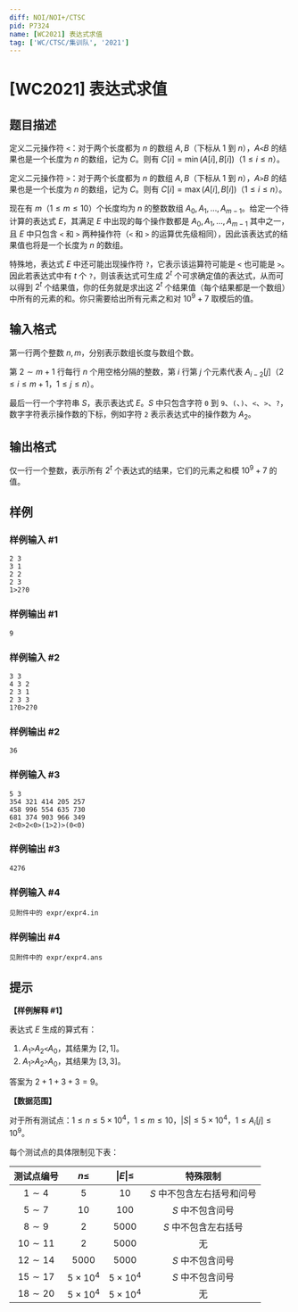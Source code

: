 ```yaml
---
diff: NOI/NOI+/CTSC
pid: P7324
name: [WC2021] 表达式求值
tag: ['WC/CTSC/集训队', '2021']
---
```

# [WC2021] 表达式求值
## 题目描述

定义二元操作符 `<`：对于两个长度都为 $n$ 的数组 $A, B$（下标从 $1$ 到 $n$），$A$`<`$B$ 的结果也是一个长度为 $n$ 的数组，记为 $C$。则有 $C[i] = \min(A[i], B[i])$（$1 \le i \le n$）。

定义二元操作符 `>`：对于两个长度都为 $n$ 的数组 $A, B$（下标从 $1$ 到 $n$），$A$`>`$B$ 的结果也是一个长度为 $n$ 的数组，记为 $C$。则有 $C[i] = \max(A[i], B[i])$（$1 \le i \le n$）。

现在有 $m$（$1 \le m \le 10$）个长度均为 $n$ 的整数数组 $A_0, A_1, \ldots , A_{m-1}$。给定一个待计算的表达式 $E$，其满足 $E$ 中出现的每个操作数都是 $A_0, A_1, \ldots , A_{m-1}$ 其中之一，且 $E$ 中只包含 `<` 和 `>` 两种操作符（`<` 和 `>` 的运算优先级相同），因此该表达式的结果值也将是一个长度为 $n$ 的数组。

特殊地，表达式 $E$ 中还可能出现操作符 `?`，它表示该运算符可能是 `<` 也可能是 `>`。因此若表达式中有 $t$ 个 `?`，则该表达式可生成 $2^t$ 个可求确定值的表达式，从而可以得到 $2^t$ 个结果值，你的任务就是求出这 $2^t$ 个结果值（每个结果都是一个数组）中所有的元素的和。你只需要给出所有元素之和对 ${10}^9 + 7$ 取模后的值。
## 输入格式

第一行两个整数 $n, m$，分别表示数组长度与数组个数。

第 $2 \sim m + 1$ 行每行 $n$ 个用空格分隔的整数，第 $i$ 行第 $j$ 个元素代表 $A_{i-2}[j]$（$2 \le i \le m + 1$，$1 \le j \le n$）。

最后一行一个字符串 $S$，表示表达式 $E$。$S$ 中只包含字符 `0` 到 `9`、`(`、`)`、`<`、`>`、`?`，数字字符表示操作数的下标，例如字符 `2` 表示表达式中的操作数为 $A_2$。
## 输出格式

仅一行一个整数，表示所有 $2^t$ 个表达式的结果，它们的元素之和模 ${10}^9 + 7$ 的值。
## 样例

### 样例输入 #1
```
2 3
3 1
2 2
2 3
1>2?0

```
### 样例输出 #1
```
9

```
### 样例输入 #2
```
3 3
4 3 2
2 3 1
2 3 3
1?0>2?0

```
### 样例输出 #2
```
36

```
### 样例输入 #3
```
5 3
354 321 414 205 257
458 996 554 635 730
681 374 903 966 349
2<0>2<0>(1>2)>(0<0)

```
### 样例输出 #3
```
4276

```
### 样例输入 #4
```
见附件中的 expr/expr4.in
```
### 样例输出 #4
```
见附件中的 expr/expr4.ans
```
## 提示

**【样例解释 #1】**

表达式 $E$ 生成的算式有：

1. $A_1$`>`$A_2$`<`$A_0$，其结果为 $[2, 1]$。
2. $A_1$`>`$A_2$`>`$A_0$，其结果为 $[3, 3]$。

答案为 $2 + 1 + 3 + 3 = 9$。

**【数据范围】**

对于所有测试点：$1 \le n \le 5 \times {10}^4$，$1 \le m \le 10$，$|S| \le 5 \times {10}^4$，$1 \le A_i[j] \le {10}^9$。

每个测试点的具体限制见下表：

| 测试点编号 | $n \le$ | $\vert E \vert \le$ | 特殊限制 |
|:-:|:-:|:-:|:-:|
| $1 \sim 4$ | $5$ | $10$ | $S$ 中不包含左右括号和问号 |
| $5 \sim 7$ | $10$ | $100$ | $S$ 中不包含问号 |
| $8 \sim 9$ | $2$ | $5000$ | $S$ 中不包含左右括号 |
| $10 \sim 11$ | $2$ | $5000$ | 无 |
| $12 \sim 14$ | $5000$ | $5000$ | $S$ 中不包含问号 |
| $15 \sim 17$ | $5 \times {10}^4$ | $5 \times {10}^4$ | $S$ 中不包含问号 |
| $18 \sim 20$ | $5 \times {10}^4$ | $5 \times {10}^4$ | 无 |
